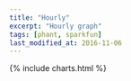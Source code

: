 ```yaml
---
title: "Hourly"
excerpt: "Hourly graph"
tags: [phant, sparkfun]
last_modified_at: 2016-11-06
---
```


{% include charts.html %}

<script>
var drawThisChart = creata_drawChart('?limit=168', 'chart-hourly');
google.charts.setOnLoadCallback(drawThisChart);
</script>


<div id="chart-hourly" style="width: 100%;"></div>
